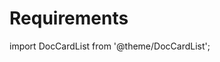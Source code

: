 ﻿---
description: System requirements and permissions needed for Syskit Point installation and operation.
---

# Requirements

import DocCardList from '@theme/DocCardList';

<DocCardList />